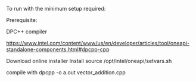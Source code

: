To run with the minimum setup required:

Prerequisite:

DPC++ compiler

https://www.intel.com/content/www/us/en/developer/articles/tool/oneapi-standalone-components.html#dpcpp-cpp

Download online installer
Install
source /opt/intel/oneapi/setvars.sh

compile with
dpcpp -o a.out vector_addition.cpp